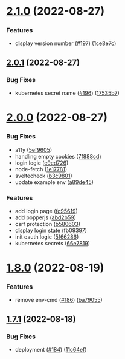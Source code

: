 # [2.1.0](https://github.com/EddieHubCommunity/good-first-issue-finder/compare/v2.0.1...v2.1.0) (2022-08-27)


### Features

* display version number ([#197](https://github.com/EddieHubCommunity/good-first-issue-finder/issues/197)) ([1ce8e7c](https://github.com/EddieHubCommunity/good-first-issue-finder/commit/1ce8e7ccd19b14d858675ed6c3b7a82596c494aa))



## [2.0.1](https://github.com/EddieHubCommunity/good-first-issue-finder/compare/v2.0.0...v2.0.1) (2022-08-27)


### Bug Fixes

* kubernetes secret name ([#196](https://github.com/EddieHubCommunity/good-first-issue-finder/issues/196)) ([17535b7](https://github.com/EddieHubCommunity/good-first-issue-finder/commit/17535b7d8b081c3e8e9bcb98f5fa5a6db519ac02))



# [2.0.0](https://github.com/EddieHubCommunity/good-first-issue-finder/compare/v1.8.0...v2.0.0) (2022-08-27)


### Bug Fixes

* a11y ([5ef9605](https://github.com/EddieHubCommunity/good-first-issue-finder/commit/5ef96054174dc1e1d6bfe2101251def20c74f85f))
* handling empty cookies ([7f888cd](https://github.com/EddieHubCommunity/good-first-issue-finder/commit/7f888cd44597be038008de337157f50c4c9f38ae))
* login logic ([e9ed726](https://github.com/EddieHubCommunity/good-first-issue-finder/commit/e9ed726395575fa4b9e2018d4af733df5a418e1d))
* node-fetch ([1e17781](https://github.com/EddieHubCommunity/good-first-issue-finder/commit/1e17781e9a39136bab8de553f6d84e5ca5dc1daf))
* sveltecheck ([b3c9801](https://github.com/EddieHubCommunity/good-first-issue-finder/commit/b3c9801b18ea1fd9f7e72c6cea3cf6bf571e412b))
* update example env ([a89de45](https://github.com/EddieHubCommunity/good-first-issue-finder/commit/a89de45491417212b4d6ea88ddbdef11a6094834))


### Features

* add login page ([fc95619](https://github.com/EddieHubCommunity/good-first-issue-finder/commit/fc956190b990e96230e458d337e3a985a26c0747))
* add popperjs ([abd2b59](https://github.com/EddieHubCommunity/good-first-issue-finder/commit/abd2b599ccd3e718c01d44abc2ff11f46d689a80))
* csrf protection ([b580603](https://github.com/EddieHubCommunity/good-first-issue-finder/commit/b5806036f273ecdb61d5ba202c1b9b62a940cbc9))
* display login state ([fb09397](https://github.com/EddieHubCommunity/good-first-issue-finder/commit/fb09397b57396d2ee6a6fb88ebd9bc78bab7fdf2))
* init oauth logic ([5f66286](https://github.com/EddieHubCommunity/good-first-issue-finder/commit/5f66286151a598e5f5634255ac36ff9c65d9075a))
* kubernetes secrets ([66e7819](https://github.com/EddieHubCommunity/good-first-issue-finder/commit/66e7819423387d31e82edf1bb059ed18d462f505))



# [1.8.0](https://github.com/EddieHubCommunity/good-first-issue-finder/compare/v1.7.1...v1.8.0) (2022-08-19)


### Features

* remove env-cmd ([#186](https://github.com/EddieHubCommunity/good-first-issue-finder/issues/186)) ([ba79055](https://github.com/EddieHubCommunity/good-first-issue-finder/commit/ba79055e265ad0746900d5eec4b0927f962c0c21))



## [1.7.1](https://github.com/EddieHubCommunity/good-first-issue-finder/compare/v1.7.0...v1.7.1) (2022-08-18)


### Bug Fixes

* deployment ([#184](https://github.com/EddieHubCommunity/good-first-issue-finder/issues/184)) ([11c64ef](https://github.com/EddieHubCommunity/good-first-issue-finder/commit/11c64ef2b6ffcb7b787f1b50674b14d8052ae4ef))



